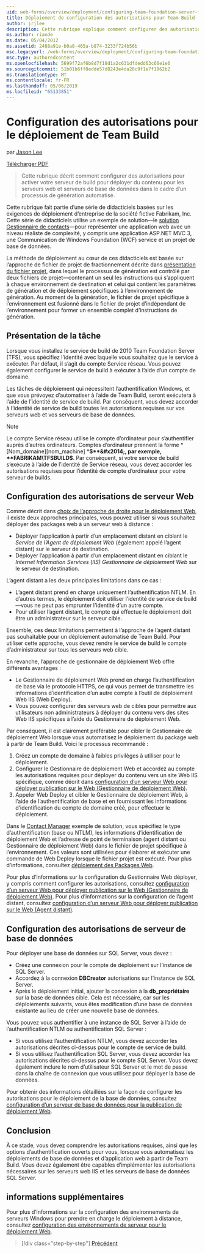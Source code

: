 ```yaml
---
uid: web-forms/overview/deployment/configuring-team-foundation-server-for-web-deployment/configuring-permissions-for-team-build-deployment
title: Déploiement de configuration des autorisations pour Team Build | Microsoft Docs
author: jrjlee
description: Cette rubrique explique comment configurer des autorisations pour activer votre serveur de builds déployer le contenu pour les serveurs web et serveurs de base de données dans le cadre d’un b automatisé...
ms.author: riande
ms.date: 05/04/2012
ms.assetid: 2488a91e-b0a8-465a-b874-3233f724b56b
msc.legacyurl: /web-forms/overview/deployment/configuring-team-foundation-server-for-web-deployment/configuring-permissions-for-team-build-deployment
msc.type: authoredcontent
ms.openlocfilehash: 5699f72af6b8d7f18d1a2c631dfdedd63c66e1e6
ms.sourcegitcommit: 51b01b6ff8edde57d8243e4da28c9f1e7f1962b2
ms.translationtype: MT
ms.contentlocale: fr-FR
ms.lasthandoff: 05/06/2019
ms.locfileid: "65133851"
---
```

# <a name="configuring-permissions-for-team-build-deployment"></a>Configuration des autorisations pour le déploiement de Team Build

par [Jason Lee](https://github.com/jrjlee)

[Télécharger PDF](https://msdnshared.blob.core.windows.net/media/MSDNBlogsFS/prod.evol.blogs.msdn.com/CommunityServer.Blogs.Components.WeblogFiles/00/00/00/63/56/8130.DeployingWebAppsInEnterpriseScenarios.pdf)

> Cette rubrique décrit comment configurer des autorisations pour activer votre serveur de build pour déployer du contenu pour les serveurs web et serveurs de base de données dans le cadre d’un processus de génération automatisé.

Cette rubrique fait partie d’une série de didacticiels basées sur les exigences de déploiement d’entreprise de la société fictive Fabrikam, Inc. Cette série de didacticiels utilise un exemple de solution&#x2014;le [solution Gestionnaire de contacts](../web-deployment-in-the-enterprise/the-contact-manager-solution.md)&#x2014;pour représenter une application web avec un niveau réaliste de complexité, y compris une application ASP.NET MVC 3, une Communication de Windows Foundation (WCF) service et un projet de base de données.

La méthode de déploiement au cœur de ces didacticiels est basée sur l’approche de fichier de projet de fractionnement décrite dans [présentation du fichier projet](../web-deployment-in-the-enterprise/understanding-the-project-file.md), dans lequel le processus de génération est contrôlé par deux fichiers de projet&#x2014;contenant un seul les instructions qui s’appliquent à chaque environnement de destination et celui qui contient les paramètres de génération et de déploiement spécifiques à l’environnement de génération. Au moment de la génération, le fichier de projet spécifique à l’environnement est fusionné dans le fichier de projet d’indépendant de l’environnement pour former un ensemble complet d’instructions de génération.

## <a name="task-overview"></a>Présentation de la tâche

Lorsque vous installez le service de build de 2010 Team Foundation Server (TFS), vous spécifiez l’identité avec laquelle vous souhaitez que le service à exécuter. Par défaut, il s’agit du compte Service réseau. Vous pouvez également configurer le service de build à exécuter à l’aide d’un compte de domaine.

Les tâches de déploiement qui nécessitent l’authentification Windows, et que vous prévoyez d’automatiser à l’aide de Team Build, seront exécutera à l’aide de l’identité de service de build. Par conséquent, vous devez accorder à l’identité de service de build toutes les autorisations requises sur vos serveurs web et vos serveurs de base de données.

> [!NOTE]
> Le compte Service réseau utilise le compte d’ordinateur pour s’authentifier auprès d’autres ordinateurs. Comptes d’ordinateur prennent la forme * [Nom_domaine]\[nom_machine] ***$**&#x2014;, par exemple, **FABRIKAM\TFSBUILD$**. Par conséquent, si votre service de build s’exécute à l’aide de l’identité de Service réseau, vous devez accorder les autorisations requises pour l’identité de compte d’ordinateur pour votre serveur de builds.

## <a name="configuring-web-server-permissions"></a>Configuration des autorisations de serveur Web

Comme décrit dans [choix de l’approche de droite pour le déploiement Web](../configuring-server-environments-for-web-deployment/choosing-the-right-approach-to-web-deployment.md), il existe deux approches principales, vous pouvez utiliser si vous souhaitez déployer des packages web à un serveur web à distance :

- Déployer l’application à partir d’un emplacement distant en ciblant le *Service de l’Agent de déploiement Web* (également appelé l’agent distant) sur le serveur de destination.
- Déployer l’application à partir d’un emplacement distant en ciblant le *Internet Information Services* (*IIS) Gestionnaire de déploiement Web* sur le serveur de destination.

L’agent distant a les deux principales limitations dans ce cas :

- L’agent distant prend en charge uniquement l’authentification NTLM. En d’autres termes, le déploiement doit utiliser l’identité de service de build&#x2014;vous ne peut pas emprunter l’identité d’un autre compte.
- Pour utiliser l’agent distant, le compte qui effectue le déploiement doit être un administrateur sur le serveur cible.

Ensemble, ces deux limitations permettent à l’approche de l’agent distant pas souhaitable pour un déploiement automatisé de Team Build. Pour utiliser cette approche, vous devez rendre le service de build le compte d’administrateur sur tous les serveurs web cible.

En revanche, l’approche de gestionnaire de déploiement Web offre différents avantages :

- Le Gestionnaire de déploiement Web prend en charge l’authentification de base via le protocole HTTPS, ce qui vous permet de transmettre les informations d’identification d’un autre compte à l’outil de déploiement Web IIS (Web Deploy).
- Vous pouvez configurer des serveurs web de cibles pour permettre aux utilisateurs non administrateurs à déployer du contenu vers des sites Web IIS spécifiques à l’aide du Gestionnaire de déploiement Web.

Par conséquent, il est clairement préférable pour cibler le Gestionnaire de déploiement Web lorsque vous automatisez le déploiement du package web à partir de Team Build. Voici le processus recommandé :

1. Créez un compte de domaine à faibles privilèges à utiliser pour le déploiement.
2. Configurer le Gestionnaire de déploiement Web et accordez au compte les autorisations requises pour déployer du contenu vers un site Web IIS spécifique, comme décrit dans [configuration d’un serveur Web pour déployer publication sur le Web (Gestionnaire de déploiement Web)](../configuring-server-environments-for-web-deployment/configuring-a-web-server-for-web-deploy-publishing-web-deploy-handler.md).
3. Appeler Web Deploy et cibler le Gestionnaire de déploiement Web, à l’aide de l’authentification de base et en fournissant les informations d’identification du compte de domaine créé, pour effectuer le déploiement.

Dans le [Contact Manager](../web-deployment-in-the-enterprise/the-contact-manager-solution.md) exemple de solution, vous spécifiez le type d’authentification (base ou NTLM), les informations d’identification de déploiement Web et l’adresse de point de terminaison (agent distant ou Gestionnaire de déploiement Web) dans le fichier de projet spécifique à l’environnement. Ces valeurs sont utilisées pour élaborer et exécuter une commande de Web Deploy lorsque le fichier projet est exécuté. Pour plus d’informations, consultez [déploiement des Packages Web](../web-deployment-in-the-enterprise/deploying-web-packages.md).

Pour plus d’informations sur la configuration du Gestionnaire Web déployer, y compris comment configurer les autorisations, consultez [configuration d’un serveur Web pour déployer publication sur le Web (Gestionnaire de déploiement Web)](../configuring-server-environments-for-web-deployment/configuring-a-web-server-for-web-deploy-publishing-web-deploy-handler.md). Pour plus d’informations sur la configuration de l’agent distant, consultez [configuration d’un serveur Web pour déployer publication sur le Web (Agent distant)](../configuring-server-environments-for-web-deployment/configuring-a-web-server-for-web-deploy-publishing-remote-agent.md).

## <a name="configuring-database-server-permissions"></a>Configuration des autorisations de serveur de base de données

Pour déployer une base de données sur SQL Server, vous devez :

- Créez une connexion pour le compte de déploiement sur l’instance de SQL Server.
- Accordez à la connexion **DBCreator** autorisations sur l’instance de SQL Server.
- Après le déploiement initial, ajouter la connexion à la **db\_propriétaire** sur la base de données cible. Cela est nécessaire, car sur les déploiements suivants, vous êtes modification d’une base de données existante au lieu de créer une nouvelle base de données.

Vous pouvez vous authentifier à une instance de SQL Server à l’aide de l’authentification NTLM ou authentification SQL Server :

- Si vous utilisez l’authentification NTLM, vous devez accorder les autorisations décrites ci-dessus pour le compte de service de build.
- Si vous utilisez l’authentification SQL Server, vous devez accorder les autorisations décrites ci-dessus pour le compte SQL Server. Vous devez également inclure le nom d’utilisateur SQL Server et le mot de passe dans la chaîne de connexion que vous utilisez pour déployer la base de données.

Pour obtenir des informations détaillées sur la façon de configurer les autorisations pour le déploiement de la base de données, consultez [configuration d’un serveur de base de données pour la publication de déploiement Web](../configuring-server-environments-for-web-deployment/configuring-a-database-server-for-web-deploy-publishing.md).

## <a name="conclusion"></a>Conclusion

À ce stade, vous devez comprendre les autorisations requises, ainsi que les options d’authentification ouverts pour vous, lorsque vous automatisez les déploiements de base de données et d’application web à partir de Team Build. Vous devez également être capables d’implémenter les autorisations nécessaires sur les serveurs web IIS et les serveurs de base de données SQL Server.

## <a name="further-reading"></a>informations supplémentaires

Pour plus d’informations sur la configuration des environnements de serveurs Windows pour prendre en charge le déploiement à distance, consultez [configuration des environnements de serveur pour le déploiement Web](../configuring-server-environments-for-web-deployment/configuring-server-environments-for-web-deployment.md).

> [!div class="step-by-step"]
> [Précédent](deploying-a-specific-build.md)
